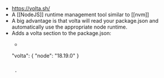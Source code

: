 - <https://volta.sh/>
- A [[NodeJS]] runtime management tool similar to [[nvm]]
- A big advantage is that volta will read your package.json and automatically use the appropriate node runtime.
- Adds a volta section to the package.json:
 	- ```json
     "volta": {
       "node": "18.19.0"
     }
   ```

	-
